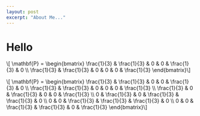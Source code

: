 ```yaml
---
layout: post
excerpt: "About Me..."
---
```


# Hello

\\[ \mathbf{P} = 
\begin{bmatrix} 
\frac{1}{3} & \frac{1}{3} & 0 & 0 & \frac{1}{3} & 0 \\\\ 
\frac{1}{3} & \frac{1}{3} & 0 & 0 & 0 & \frac{1}{3}
\end{bmatrix}\\]

\\[ \mathbf{P} = 
\begin{bmatrix}
\frac{1}{3} & \frac{1}{3} & 0 & 0 & \frac{1}{3} & 0 \\\\
\frac{1}{3} & \frac{1}{3} & 0 & 0 & 0 & \frac{1}{3} \\\\
\frac{1}{3} & 0 & \frac{1}{3} & 0 & 0 & \frac{1}{3} \\\\
0 & \frac{1}{3} & 0 & \frac{1}{3} & \frac{1}{3} & 0 \\\\
0 & 0 & \frac{1}{3} & \frac{1}{3} & \frac{1}{3} & 0 \\\\
0 & 0 & \frac{1}{3} & \frac{1}{3} & 0 & \frac{1}{3}
\end{bmatrix}\\]